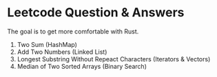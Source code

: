 # Leetcode Question & Answers

The goal is to get more comfortable with Rust.

1. Two Sum (HashMap)
2. Add Two Numbers (Linked List)
3. Longest Substring Without Repeact Characters (Iterators & Vectors)
4. Median of Two Sorted Arrays (Binary Search)


